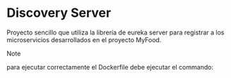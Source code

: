 # Discovery Server

Proyecto sencillo que utiliza la librería de eureka server para registrar a los microservicios desarrollados en el proyecto MyFood.

> [!NOTE]
> para ejecutar correctamente el Dockerfile debe ejecutar el commando:
>
> ```sh mvn clean package -DskipTests
>
> ```
